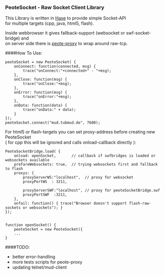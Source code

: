 ### PeoteSocket - Raw Socket Client Library

This Library is written in [Haxe](http://haxe.org) to provide simple Socket-API  
for multiple targets (cpp, java, html5, flash). 

Inside webbrowser it gives fallback-support (websocket or swf-socket-bridge) and  
on server side there is [peote-proxy](https://github.com/maitag/peote-proxy) to wrap around raw-tcp.  

####How To Use:
```
peoteSocket = new PeoteSocket( {
	onConnect: function(connected, msg) {
		trace("onConnect:"+connected+" - "+msg);
	},
	onClose: function(msg) {
		trace("onClose:"+msg);
	},
	onError: function(msg) {
		trace("onError:"+msg);
	},
	onData: function(data) {
		trace("onData:" + data);
	}
});
peoteSocket.connect("mud.tubmud.de", 7680);
```
  
  
For html5 or flash-targets you can set proxy-address before creating new PeoteSocket  
( for cpp this will be ignored and calls onload-callback directly ):  
```
PeoteSocketBridge.load( {
	onload: openSocket,       // callback if swfbridges is loaded or websockets available
	prefareWebsockets: true,  // trying websockets first and fallback to flash
	proxys: {
		proxyServerWS:"localhost",  // proxy for websocket
		proxyPortWS  : 3211,
		
		proxyServerSWF:"localhost", // proxy for peoteSocketBridge.swf
		proxyPortSWF  :3211,
	},
	onfail: function() { trace("Browser doesn't support flash-raw-sockets or websockets"); }
});


function openSocket() { 
	peoteSocket = new PeoteSocket({
	...
}

```

####TODO:
- better error-handling
- more tests scripts for peote-proxy
- updating telnet/mud-client